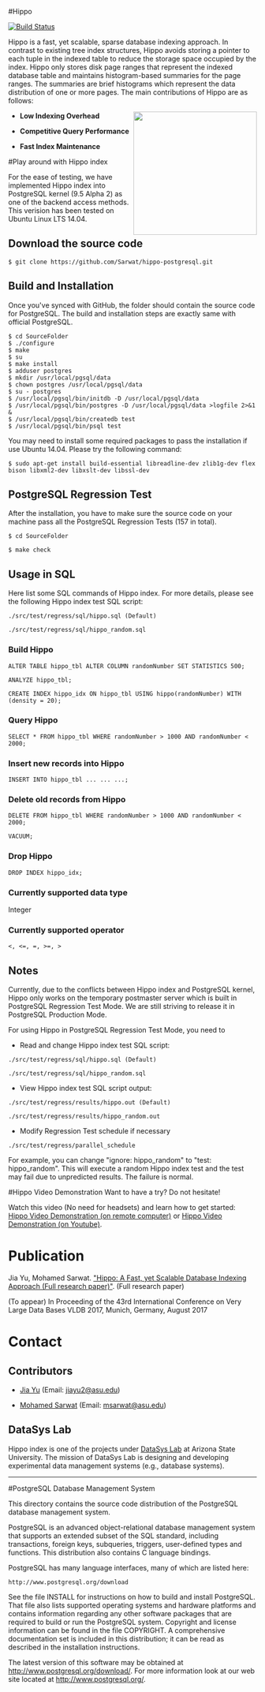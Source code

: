 

#Hippo

[![Build Status](https://travis-ci.org/jiayuasu/hippo-postgresql.svg?branch=master)](https://travis-ci.org/jiayuasu/hippo-postgresql)

Hippo is a fast, yet scalable, sparse database indexing approach. In contrast to existing tree index structures, Hippo avoids storing a pointer to each tuple in the indexed table to reduce the storage space occupied by the index. Hippo only stores disk page ranges that represent the indexed database table and maintains histogram-based summaries for the page ranges. The summaries are brief histograms which represent the data distribution of one or more pages. The main contributions of Hippo are as follows:

<img src="http://faculty.engineering.asu.edu/sarwat/wp-content/uploads/2016/04/hippo-logo-2.png" width="250" align="right" >

* **Low Indexing Overhead**
 
* **Competitive Query Performance**
 
* **Fast Index Maintenance**



#Play around with Hippo index

For the ease of testing, we have implemented Hippo index into PostgreSQL kernel (9.5 Alpha 2) as one of the backend access methods. This verision has been tested on Ubuntu Linux LTS 14.04.

## Download the source code
```
$ git clone https://github.com/Sarwat/hippo-postgresql.git
```
## Build and Installation
Once you've synced with GitHub, the folder should contain the source code for PostgreSQL. The build and installation steps are exactly same with official PostgreSQL.
```
$ cd SourceFolder
$ ./configure
$ make
$ su
$ make install
$ adduser postgres
$ mkdir /usr/local/pgsql/data
$ chown postgres /usr/local/pgsql/data
$ su - postgres
$ /usr/local/pgsql/bin/initdb -D /usr/local/pgsql/data
$ /usr/local/pgsql/bin/postgres -D /usr/local/pgsql/data >logfile 2>&1 &
$ /usr/local/pgsql/bin/createdb test
$ /usr/local/pgsql/bin/psql test
```

You may need to install some required packages to pass the installation if use Ubuntu 14.04. Please try the following command:

```
$ sudo apt-get install build-essential libreadline-dev zlib1g-dev flex bison libxml2-dev libxslt-dev libssl-dev

```



## PostgreSQL Regression Test

After the installation, you have to make sure the source code on your machine pass all the PostgreSQL Regression Tests (157 in total).
```
$ cd SourceFolder

$ make check
```

## Usage in SQL

Here list some SQL commands of Hippo index. For more details, please see the following Hippo index test SQL script:
```
./src/test/regress/sql/hippo.sql (Default)

./src/test/regress/sql/hippo_random.sql
```

### Build Hippo
```
ALTER TABLE hippo_tbl ALTER COLUMN randomNumber SET STATISTICS 500;

ANALYZE hippo_tbl;

CREATE INDEX hippo_idx ON hippo_tbl USING hippo(randomNumber) WITH (density = 20);

```

### Query Hippo

```
SELECT * FROM hippo_tbl WHERE randomNumber > 1000 AND randomNumber < 2000;
```

### Insert new records into Hippo

```
INSERT INTO hippo_tbl ... ... ...;
```

### Delete old records from Hippo

```
DELETE FROM hippo_tbl WHERE randomNumber > 1000 AND randomNumber < 2000;

VACUUM;
```

### Drop Hippo
```
DROP INDEX hippo_idx;
```
### Currently supported data type

Integer

### Currently supported operator

```
<, <=, =, >=, >
```



## Notes

Currently, due to the conflicts between Hippo index and PostgreSQL kernel, Hippo only works on the temporary postmaster server which is built in PostgreSQL Regression Test Mode. We are still striving to release it in PostgreSQL Production Mode.

For using Hippo in PostgreSQL Regression Test Mode, you need to

* Read and change Hippo index test SQL script:

```
./src/test/regress/sql/hippo.sql (Default)

./src/test/regress/sql/hippo_random.sql
```
* View Hippo index test SQL script output:

```
./src/test/regress/results/hippo.out (Default)

./src/test/regress/results/hippo_random.out
```

* Modify Regression Test schedule if necessary

```
./src/test/regress/parallel_schedule
```
For example, you can change "ignore: hippo_random" to "test: hippo_random". This will execute a random Hippo index test and the test may fail due to unpredicted results. The failure is normal.

#Hippo Video Demonstration
Want to have a try? Do not hesitate! 

Watch this video (No need for headsets) and learn how to get started: [Hippo Video Demonstration (on remote computer)](http://www.public.asu.edu/~jiayu2/video/hippodemovideo.html) or [Hippo Video Demonstration (on Youtube)](https://youtu.be/KKGucqX3ndQ).

# Publication

Jia Yu, Mohamed Sarwat. ["Hippo: A Fast, yet Scalable Database Indexing Approach (Full research paper)"](). (Full research paper) 

(To appear) In Proceeding of the 43rd International Conference on Very Large Data Bases VLDB 2017, Munich, Germany, August 2017

# Contact

## Contributors
* [Jia Yu](http://www.public.asu.edu/~jiayu2/) (Email: jiayu2@asu.edu)

* [Mohamed Sarwat](http://faculty.engineering.asu.edu/sarwat/) (Email: msarwat@asu.edu)

## DataSys Lab
Hippo index is one of the projects under [DataSys Lab](http://www.datasyslab.org/) at Arizona State University. The mission of DataSys Lab is designing and developing experimental data management systems (e.g., database systems).

***
#PostgreSQL Database Management System


This directory contains the source code distribution of the PostgreSQL
database management system.

PostgreSQL is an advanced object-relational database management system
that supports an extended subset of the SQL standard, including
transactions, foreign keys, subqueries, triggers, user-defined types
and functions.  This distribution also contains C language bindings.

PostgreSQL has many language interfaces, many of which are listed here:

	http://www.postgresql.org/download

See the file INSTALL for instructions on how to build and install
PostgreSQL.  That file also lists supported operating systems and
hardware platforms and contains information regarding any other
software packages that are required to build or run the PostgreSQL
system.  Copyright and license information can be found in the
file COPYRIGHT.  A comprehensive documentation set is included in this
distribution; it can be read as described in the installation
instructions.

The latest version of this software may be obtained at
http://www.postgresql.org/download/.  For more information look at our
web site located at http://www.postgresql.org/.
